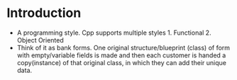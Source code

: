 # Introduction
- A programming style. Cpp supports multiple styles 1. Functional 2. Object Oriented
- Think of it as bank forms. One original structure/blueprint (class) of form with empty/variable fields is made and then each customer is handed a copy(instance) of that original class, in which they can add their unique data.